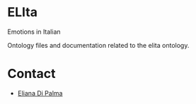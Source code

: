 # ELIta
Emotions in Italian

Ontology files and documentation related to the elita ontology.

# Contact

* [Eliana Di Palma](mailto:eliana.dipalma@unito.it)
